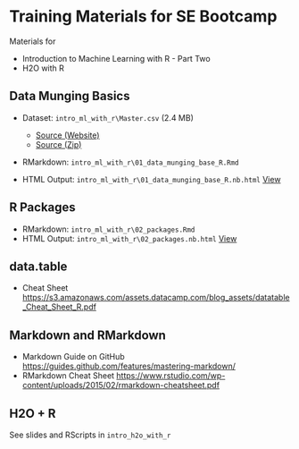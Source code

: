# Training Materials for SE Bootcamp

Materials for

- Introduction to Machine Learning with R - Part Two
- H2O with R

## Data Munging Basics 

- Dataset: `intro_ml_with_r\Master.csv` (2.4 MB)
    - [Source (Website)](http://www.seanlahman.com/baseball-archive/statistics/)
    - [Source (Zip)](http://seanlahman.com/files/database/baseballdatabank-2017.1.zip) 
    
- RMarkdown: `intro_ml_with_r\01_data_munging_base_R.Rmd`
- HTML Output: `intro_ml_with_r\01_data_munging_base_R.nb.html` [View](https://nbviewer.jupyter.org/github/woobe/se_bootcamp/blob/master/intro_ml_with_r/01_data_munging_base_R.nb.html)

## R Packages

- RMarkdown: `intro_ml_with_r\02_packages.Rmd`
- HTML Output: `intro_ml_with_r\02_packages.nb.html` [View](https://nbviewer.jupyter.org/github/woobe/se_bootcamp/blob/master/intro_ml_with_r/02_packages.nb.html)

## data.table

- Cheat Sheet https://s3.amazonaws.com/assets.datacamp.com/blog_assets/datatable_Cheat_Sheet_R.pdf

## Markdown and RMarkdown

- Markdown Guide on GitHub https://guides.github.com/features/mastering-markdown/
- RMarkdown Cheat Sheet https://www.rstudio.com/wp-content/uploads/2015/02/rmarkdown-cheatsheet.pdf

## H2O + R

See slides and RScripts in `intro_h2o_with_r`

<br>

